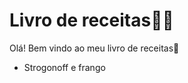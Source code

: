 # Livro de receitas:man_cook:

Olá! Bem vindo ao meu livro de receitas:wave:

- Strogonoff e frango
